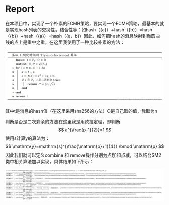 # Report

在本项目中，实现了一个朴素的ECMH策略，要实现一个ECMH策略，最基本的就是实现hash列表的交换性，结合性等：如hash（{a}）+hash（{b}）=hash（{b}）+hash（{a}）=hash（{a，b}）因此，如何把hash的消息映射到椭圆曲线的点上是重中之重，在这里我使用了一种比较朴素的方法：

![](./pics/映射.jpg)

其中t是消息的hash值（在这里采用sha256的方法）C是自己取的值，我取为n

判断是否是二次剩余的方法在这里我是用欧拉定理，即判断
$$
a^{\frac{p-1}{2}}=1
$$
使用s计算y的算法为：
$$
\mathrm{y}=\mathrm{s}^{\frac{\mathrm{p}+1}{4}} \bmod \mathrm{p}
$$
因此我们就可以定义combine 和 remove操作分别为点加和点减，可以结合SM2类中相关算法加以实现，具体结果如下所示：

![](./pics/结果.png)